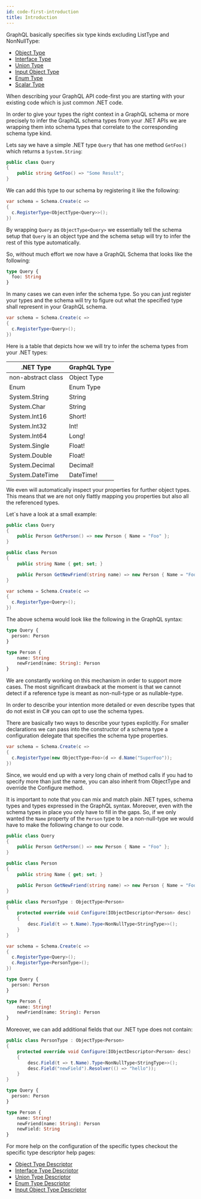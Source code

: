 ```yaml
---
id: code-first-introduction
title: Introduction
---
```


GraphQL basically specifies six type kinds excluding ListType and NonNullType:

- [Object Type](https://graphql.org/learn/schema/#object-types-and-fields)
- [Interface Type](https://graphql.org/learn/schema/#interfaces)
- [Union Type](https://graphql.org/learn/schema/#union-types)
- [Input Object Type](https://graphql.org/learn/schema/#input-types)
- [Enum Type](https://graphql.org/learn/schema/#enumeration-types)
- [Scalar Type](https://graphql.org/learn/schema/#scalar-types)

When describing your GraphQL API code-first you are starting with your existing code which is just common .NET code.

In order to give your types the right context in a GraphQL schema or more precisely to infer the GraphQL schema types from your .NET APIs we are wrapping them into schema types that correlate to the corresponding schema type kind.

Lets say we have a simple .NET type `Query` that has one method `GetFoo()` which returns a `System.String`:

```csharp
public class Query
{
    public string GetFoo() => "Some Result";
}
```

We can add this type to our schema by registering it like the following:

```csharp
var schema = Schema.Create(c =>
{
  c.RegisterType<ObjectType<Query>>();
})
```

By wrapping `Query` as `ObjectType<Query>` we essentially tell the schema setup that `Query` is an object type and the schema setup will try to infer the rest of this type automatically.

So, without much effort we now have a GraphQL Schema that looks like the following:

```graphql
type Query {
  foo: String
}
```

In many cases we can even infer the schema type. So you can just register your types and the schema will try to figure out what the specified type shall represent in your GraphQL schema.

```csharp
var schema = Schema.Create(c =>
{
  c.RegisterType<Query>();
})
```

Here is a table that depicts how we will try to infer the schema types from your .NET types:

| .NET Type        | GraphQL Type |
| ------------- | ----------- |
| non-abstract class | Object Type |
| Enum | Enum Type |
| System.String | String |
| System.Char | String |
| System.Int16 | Short! |
| System.Int32 | Int! |
| System.Int64 | Long! |
| System.Single | Float! |
| System.Double | Float! |
| System.Decimal | Decimal! |
| System.DateTime | DateTime! |

We even will automatically inspect your properties for further object types. This means that we are not only flattly mapping you properties but also all the referenced types.

Let`s have a look at a small example:

```csharp
public class Query
{
    public Person GetPerson() => new Person { Name = "Foo" };
}

public class Person
{
    public string Name { get; set; }

    public Person GetNewFriend(string name) => new Person { Name = "Foo" };
}

var schema = Schema.Create(c =>
{
  c.RegisterType<Query>();
})
```

The above schema would look like the following in the GraphQL syntax:

```graphql
type Query {
  person: Person
}

type Person {
    name: String
    newFriend(name: String): Person
}
```

We are constantly working on this mechanism in order to support more cases. The most significant drawback at the moment is that we cannot detect if a reference type is meant as non-null-type or as nullable-type.

In order to describe your intention more detailed or even describe types that do not exist in C# you can opt to use the schema types.

There are basically two ways to describe your types explicitly. For smaller declarations we can pass into the constructor of a schema type a configuration delegate that specifies the schema type properties.

```csharp
var schema = Schema.Create(c =>
{
  c.RegisterType(new ObjectType<Foo>(d => d.Name("SuperFoo"));
})
```

Since, we would end up with a very long chain of method calls if you had to specify more than just the name, you can also inherit from ObjectType<T> and override the Configure method.

It is important to note that you can mix and match plain .NET types, schema types and types expressed in the GraphQL syntax. Moreover, even with the schema types in place you only have to fill in the gaps. So, if we only wanted the `Name` property of the `Person` type to be a non-null-type we would have to make the following change to our code.

```csharp
public class Query
{
    public Person GetPerson() => new Person { Name = "Foo" };
}

public class Person
{
    public string Name { get; set; }

    public Person GetNewFriend(string name) => new Person { Name = "Foo" };
}

public class PersonType : ObjectType<Person>
{
    protected override void Configure(IObjectDescriptor<Person> desc)
    {
        desc.Field(t => t.Name).Type<NonNullType<StringType>>();
    }
}

var schema = Schema.Create(c =>
{
  c.RegisterType<Query>();
  c.RegisterType<PersonType>();
})
```

```graphql
type Query {
  person: Person
}

type Person {
    name: String!
    newFriend(name: String): Person
}
```

Moreover, we can add additional fields that our .NET type does not contain:

```csharp
public class PersonType : ObjectType<Person>
{
    protected override void Configure(IObjectDescriptor<Person> desc)
    {
        desc.Field(t => t.Name).Type<NonNullType<StringType>>();
        desc.Field("newField").Resolver(() => "hello"));
    }
}
```

```graphql
type Query {
  person: Person
}

type Person {
    name: String!
    newFriend(name: String): Person
    newField: String
}
```

For more help on the configuration of the specific types checkout the specific type descriptor help pages:

- [Object Type Descriptor](code-first-object-type.md)
- [Interface Type Descriptor](code-first-interface-type.md)
- [Union Type Descriptor](code-first-union-type.md)
- [Enum Type Descriptor](code-first-enum-type.md)
- [Input Object Type Descriptor](code-first-input-object-type.md)

